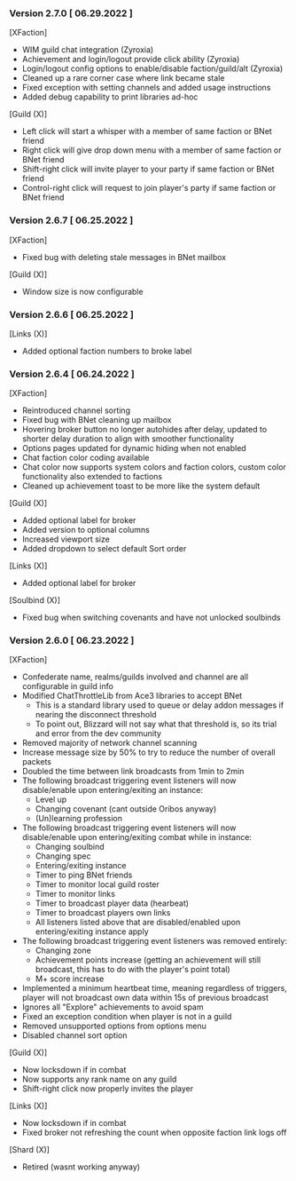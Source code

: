 ### Version 2.7.0 [ 06.29.2022 ]

[XFaction]
- WIM guild chat integration (Zyroxia)
- Achievement and login/logout provide click ability (Zyroxia)
- Login/logout config options to enable/disable faction/guild/alt (Zyroxia)
- Cleaned up a rare corner case where link became stale
- Fixed exception with setting channels and added usage instructions
- Added debug capability to print libraries ad-hoc

[Guild (X)]
- Left click will start a whisper with a member of same faction or BNet friend
- Right click will give drop down menu with a member of same faction or BNet friend
- Shift-right click will invite player to your party if same faction or BNet friend
- Control-right click will request to join player's party if same faction or BNet friend

### Version 2.6.7 [ 06.25.2022 ]

[XFaction]
- Fixed bug with deleting stale messages in BNet mailbox

[Guild (X)]
- Window size is now configurable

### Version 2.6.6 [ 06.25.2022 ]

[Links (X)]
- Added optional faction numbers to broke label

### Version 2.6.4 [ 06.24.2022 ]

[XFaction]
- Reintroduced channel sorting
- Fixed bug with BNet cleaning up mailbox
- Hovering broker button no longer autohides after delay, updated to shorter delay duration to align with smoother functionality
- Options pages updated for dynamic hiding when not enabled
- Chat faction color coding available
- Chat color now supports system colors and faction colors, custom color functionality also extended to factions
- Cleaned up achievement toast to be more like the system default

[Guild (X)]
- Added optional label for broker
- Added version to optional columns
- Increased viewport size
- Added dropdown to select default Sort order

[Links (X)]
- Added optional label for broker

[Soulbind (X)]
- Fixed bug when switching covenants and have not unlocked soulbinds

### Version 2.6.0 [ 06.23.2022 ]

[XFaction]
- Confederate name, realms/guilds involved and channel are all configurable in guild info
- Modified ChatThrottleLib from Ace3 libraries to accept BNet
    - This is a standard library used to queue or delay addon messages if nearing the disconnect threshold
    - To point out, Blizzard will not say what that threshold is, so its trial and error from the dev community
- Removed majority of network channel scanning
- Increase message size by 50% to try to reduce the number of overall packets
- Doubled the time between link broadcasts from 1min to 2min
- The following broadcast triggering event listeners will now disable/enable upon entering/exiting an instance:
  - Level up
  - Changing covenant (cant outside Oribos anyway)
  - (Un)learning profession
- The following broadcast triggering event listeners will now disable/enable upon entering/exiting combat while in instance:
  - Changing soulbind
  - Changing spec
  - Entering/exiting instance
  - Timer to ping BNet friends
  - Timer to monitor local guild roster
  - Timer to monitor links
  - Timer to broadcast player data (hearbeat)
  - Timer to broadcast players own links
  - All listeners listed above that are disabled/enabled upon entering/exiting instance apply
- The following broadcast triggering event listeners was removed entirely:
  - Changing zone
  - Achievement points increase (getting an achievement will still broadcast, this has to do with the player's point total)
  - M+ score increase
- Implemented a minimum heartbeat time, meaning regardless of triggers, player will not broadcast own data within 15s of previous broadcast
- Ignores all "Explore" achievements to avoid spam
- Fixed an exception condition when player is not in a guild
- Removed unsupported options from options menu
- Disabled channel sort option

[Guild (X)]
- Now locksdown if in combat
- Now supports any rank name on any guild
- Shift-right click now properly invites the player

[Links (X)]
- Now locksdown if in combat
- Fixed broker not refreshing the count when opposite faction link logs off

[Shard (X)]
- Retired (wasnt working anyway)